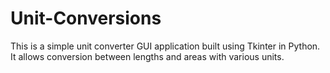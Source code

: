 # Unit-Conversions
This is a simple unit converter GUI application built using Tkinter in Python. It allows conversion between lengths and areas with various units.
